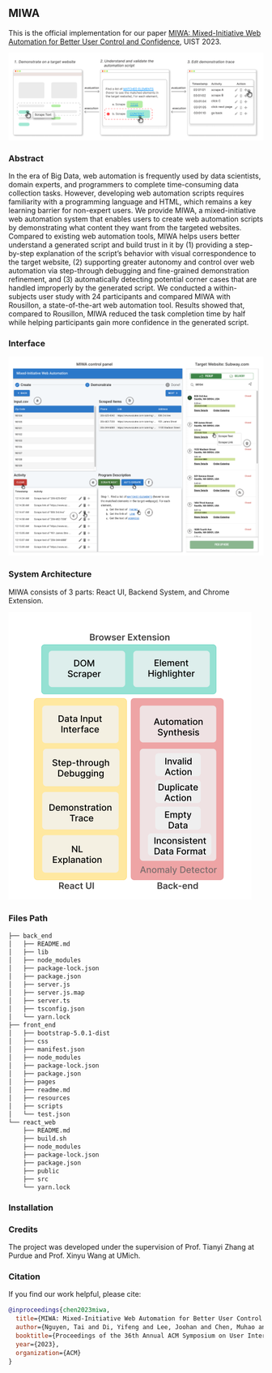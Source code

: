 ## MIWA
This is the official implementation for our paper [MIWA: Mixed-Initiative Web Automation for Better User Control and Confidence](https://tianyi-zhang.github.io/files/uist2023-miwa.pdf), UIST 2023.

![teaser](teaser.png)

### Abstract
In the era of Big Data, web automation is frequently used by data scientists, domain experts, and programmers to complete time-consuming data collection tasks. However, developing web automation scripts requires familiarity with a programming language and HTML, which remains a key learning barrier for non-expert users. We provide MIWA, a mixed-initiative web automation system that enables users to create web automation scripts by demonstrating what content they want from the targeted websites. Compared to existing web automation tools, MIWA helps users better understand a generated script and build trust in it by (1) providing a step-by-step explanation of the script’s behavior with visual correspondence to
the target website, (2) supporting greater autonomy and control over web automation via step-through debugging and fine-grained demonstration refinement, and (3) automatically detecting potential corner cases that are handled improperly by the generated script. We conducted a within-subjects user study with 24 participants and compared MIWA with Rousillon, a state-of-the-art web automation tool. Results showed that, compared to Rousillon, MIWA reduced the task completion time by half while helping participants gain more confidence in the generated script.




### Interface
![](Interface.png)

### System Architecture
MIWA consists of 3 parts: React UI, Backend System, and Chrome Extension. <br>

![arch](arch.png)
### Files Path
```shell
├── back_end
│   ├── README.md
│   ├── lib
│   ├── node_modules
│   ├── package-lock.json
│   ├── package.json
│   ├── server.js
│   ├── server.js.map
│   ├── server.ts
│   ├── tsconfig.json
│   └── yarn.lock
├── front_end
│   ├── bootstrap-5.0.1-dist
│   ├── css
│   ├── manifest.json
│   ├── node_modules
│   ├── package-lock.json
│   ├── package.json
│   ├── pages
│   ├── readme.md
│   ├── resources
│   ├── scripts
│   └── test.json
└── react_web
    ├── README.md
    ├── build.sh
    ├── node_modules
    ├── package-lock.json
    ├── package.json
    ├── public
    ├── src
    └── yarn.lock
```
### Installation
### Credits
The project was developed under the supervision of Prof. Tianyi Zhang at Purdue and Prof. Xinyu Wang at UMich.
### Citation
If you find our work helpful, please cite:
```bibtex
@inproceedings{chen2023miwa,
  title={MIWA: Mixed-Initiative Web Automation for Better User Control and Confidence},
  author={Nguyen, Tai and Di, Yifeng and Lee, Joohan and Chen, Muhao and Zhang, Tianyi},
  booktitle={Proceedings of the 36th Annual ACM Symposium on User Interface Software and Technology},
  year={2023},
  organization={ACM}
}
